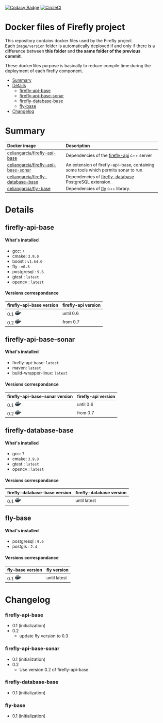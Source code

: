 [![Codacy Badge](https://api.codacy.com/project/badge/Grade/1d70638e495b40b4964efc84026298a3)](https://www.codacy.com/app/celiangarcia/firefly-docker-bases?utm_source=github.com&amp;utm_medium=referral&amp;utm_content=celian-garcia/firefly-docker-bases&amp;utm_campaign=Badge_Grade) [![CircleCI](https://circleci.com/gh/celian-garcia/firefly-docker-bases/tree/master.svg?style=shield)](https://circleci.com/gh/celian-garcia/firefly-docker-bases/tree/master)

# Docker files of Firefly project

This repository contains docker files used by the Firefly project. <br>
Each `image/version` folder is automatically deployed if and only if there is a difference between **this folder** and **the same folder of the previous commit**.

These dockerfiles purpose is basically to reduce compile time during the deployment of each firefly component.

- [Summary](#summary)
- [Details](#details)
  - [firefly-api-base](#firefly-api-base)
  - [firefly-api-base-sonar](#firefly-api-base-sonar)
  - [firefly-database-base](#firefly-database-base)
  - [fly-base](#fly-base)
- [Changelog](#changelog)

# Summary

| Docker image  | Description |
| :------------ | :---------- |
| [celiangarcia/firefly-api-base](https://hub.docker.com/r/celiangarcia/firefly-api-base/) |              Dependencies of the [firefly-api](https://github.com/celian-garcia/firefly-api) c++ server|
| [celiangarcia/firefly-api-base-sonar](https://hub.docker.com/r/celiangarcia/firefly-api-base-sonar/) |  An extension of firefly-api-base, containing some tools which permits sonar to run. |
| [celiangarcia/firefly-database-base](https://hub.docker.com/r/celiangarcia/firefly-database-base/) |    Dependencies of [firefly-database](https://github.com/celian-garcia/firefly-database) PostgreSQL extension. |
| [celiangarcia/fly-base](https://hub.docker.com/r/celiangarcia/fly-base/) |                              Dependencies of [fly](https://github.com/celian-garcia/fly) c++ library.|

# Details

## firefly-api-base
#### What's installed
- gcc: `7`
- cmake: `3.9.0`
- boost : `v1.64.0`
- fly : `v0.3`
- postgresql : `9.6`
- gtest : `latest`
- opencv : `latest`

#### Versions correspondance
| firefly-api-base version | firefly-api version |
| :----------------------- | :------------------ |
| 0.1  [<img src="https://github.com/celian-garcia/firefly-assets/blob/master/external/docker_logo_20.svg" width="20">](firefly-api-base/0.1/Dockerfile)  | until 0.6  |
| 0.2  [<img src="https://github.com/celian-garcia/firefly-assets/blob/master/external/docker_logo_20.svg" width="20">](firefly-api-base/0.2/Dockerfile)  | from 0.7   |


## firefly-api-base-sonar
#### What's installed
- firefly-api-base: `latest`
- maven: `latest`
- build-wrapper-linux: `latest`

#### Versions correspondance
| firefly-api-base-sonar version | firefly-api version |
| :----------------------------- | :------------------ |
| 0.1  [<img src="https://github.com/celian-garcia/firefly-assets/blob/master/external/docker_logo_20.svg" width="20">](firefly-api-base-sonar/0.1/Dockerfile)  | until 0.6   |
| 0.2  [<img src="https://github.com/celian-garcia/firefly-assets/blob/master/external/docker_logo_20.svg" width="20">](firefly-api-base-sonar/0.2/Dockerfile)  | from 0.7    |


## firefly-database-base
#### What's installed
- gcc: `7`
- cmake: `3.9.0`
- gtest : `latest`
- opencv : `latest`

#### Versions correspondance
| firefly-database-base version | firefly-database version |
| :---------------------------- | :----------------------- |
| 0.1  [<img src="https://github.com/celian-garcia/firefly-assets/blob/master/external/docker_logo_20.svg" width="20">](firefly-database-base/0.1/Dockerfile)  | until latest |

## fly-base
#### What's installed
- postgresql : `9.6`
- postgis :  `2.4`

#### Versions correspondance
| fly-base version | fly version |
| :--------------- | :---------- |
| 0.1  [<img src="https://github.com/celian-garcia/firefly-assets/blob/master/external/docker_logo_20.svg" width="20">](fly-base/0.1/Dockerfile)  | until latest |

# Changelog

### firefly-api-base
- 0.1 (initialization)
- 0.2
  - update fly version to 0.3

### firefly-api-base-sonar
- 0.1 (initialization)
- 0.2
  - Use version 0.2 of firefly-api-base

### firefly-database-base
- 0.1 (initialization)

### fly-base
- 0.1 (initialization)
